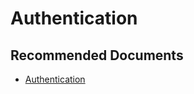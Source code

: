   <properties
	pageTitle="authentication failed with aadsts error not listed here"
	description="authentication failed with aadsts error not listed here"
	service="microsoft.PowerBIDedicated"
	resource="capacities"
	authors="pjfreitas"
	ms.author="pfreitas"	
	displayOrder="680"
	selfHelpType="generic"
	supportTopicIds="32628068"
	productPesIds="16334"
	cloudEnvironments="public, MoonCake, fairfax" 
	articleId="82c9a0e9-7753-57a4-b3b0-414881bf78a5"
	ownershipId="ASEP_ContentService_Placeholder"
/>

# Authentication

## **Recommended Documents**

* [Authentication](https://docs.microsoft.com/power-bi/developer/embedded-troubleshoot#authentication)
